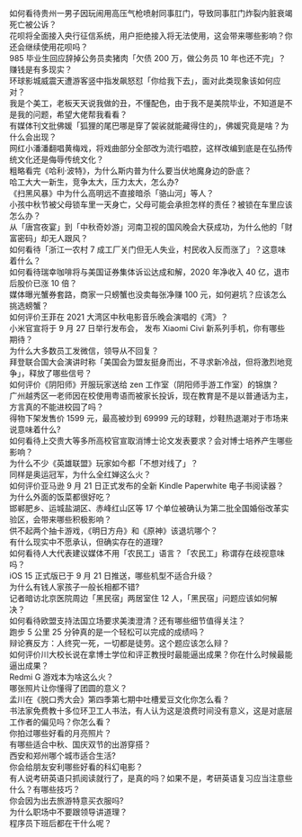如何看待贵州一男子因玩闹用高压气枪喷射同事肛门，导致同事肛门炸裂内脏衰竭死亡被公诉？  
花呗将全面接入央行征信系统，用户拒绝接入将无法使用，这会带来哪些影响？你还会继续使用花呗吗？  
985 毕业生回应辞掉公务员卖猪肉「欠债 200 万，做公务员 10 年也还不完」？赚钱是有多现实？  
环球影城威震天遭游客竖中指发飙怒怼「你给我下去」，面对此类现象该如何应对？  
我是个美工，老板天天说我做的丑，不懂配色，由于我不是美院毕业，不知道是不是我的问题，希望大佬帮我看看？  
有媒体刊文批佛媛「狐狸的尾巴哪是穿了袈裟就能藏得住的」，佛媛究竟是啥？为什么会出现？  
网红小潘潘翻唱黄梅戏，将戏曲部分全部改为流行唱腔，这样改编到底是在弘扬传统文化还是侮辱传统文化？  
粗略看完《哈利·波特》，为什么斯内普为什么要当伏地魔身边的卧底？  
哈工大大一新生，竞争太大，压力太大，怎么办?  
《扫黑风暴》中为什么高明远不直接暗杀「骆山河」等人？  
小孩中秋节被父母锁车里一天身亡，父母可能会承担怎样的责任？被锁在车里应该怎么办？  
从「唐宫夜宴」到「中秋奇妙游」河南卫视的国风晚会大获成功，为什么他的「财富密码」却无人跟风？  
如何看待「浙江一农村 7 成工厂关门但无人失业，村民收入反而涨了」？这意味着什么？  
如何看待瑞幸咖啡将与美国证券集体诉讼达成和解，2020 年净收入 40 亿，退市后股价已涨 10 倍？  
媒体曝光蟹券套路，商家一只螃蟹也没卖每张净赚 100 元，如何避坑？应该怎么挑选螃蟹？  
如何评价王菲在 2021 大湾区中秋电影音乐晚会演唱的《湾》？  
小米官宣将于 9 月 27 日举行发布会， 发布 Xiaomi Civi 新系列手机，你有哪些期待？  
为什么大多数员工发微信，领导从不回复？  
拜登联合国大会演讲时称「美国会为盟友挺身而出，不寻求新冷战，但将激烈地竞争」，释放了哪些信号？  
如何评价《阴阳师》开服玩家送给 zen 工作室（阴阳师手游工作室）的锦旗？  
广州越秀区一老师因在校使用粤语而被家长投诉，现在教育是不是以普通话为主，方言真的不能进校园了吗？  
得物下架发售价 1599 元，最高被炒到 69999 元的球鞋，炒鞋热退潮对于市场来说意味着什么?  
如何看待上交贵大等多所高校官宣取消博士论文发表要求？会对博士培养产生哪些影响？  
为什么不少《英雄联盟》玩家如今都「不想对线了」？  
同样是奥运冠军，为什么全红婵这么火？  
如何评价亚马逊 9 月 21 日正式发布的全新 Kindle Paperwhite 电子书阅读器？  
为什么外面的饭菜都很好吃？  
邯郸肥乡、运城盐湖区、赤峰红山区等 17 个单位被确认为第二批全国婚俗改革实验区，会带来哪些积极影响？  
供不起两个抽卡游戏，《明日方舟》和《原神》该退坑哪个？  
有什么现实中不愿承认，但确实存在的道理?  
如何看待人大代表建议媒体不用「农民工」语言？「农民工」称谓存在歧视意味吗？  
iOS 15 正式版已于 9 月 21 日推送，哪些机型不适合升级？  
为什么有钱人家孩子一般长相都不错?  
记者暗访北京医院周边「黑民宿」两居室住 12 人，「黑民宿」问题应该如何解决？  
如何看待欧盟支持法国立场要求美澳澄清？还有哪些细节值得关注？  
跑步 5 公里 25 分钟真的是一个轻松可以完成的成绩吗？  
辩论赛反方：人终究一死，一切都是徒劳。这个题应该怎么辩？  
如何评价川大校长说在拿博士学位和评正教授时最能逼出成果？你在什么时候最能逼出成果？  
Redmi G 游戏本为啥这么火？  
哪张照片让你懂得了团圆的意义？  
孟川在《脱口秀大会》第四季第七期中吐槽爱豆文化你怎么看？  
书法家免费教十多位环卫工人书法，有人认为这是浪费时间没有意义，这是对底层工作者的偏见吗？你怎么看？  
你拍过哪些好看的月亮照片？  
有哪些适合中秋、国庆双节的出游穿搭？  
西安和郑州哪个城市适合生活?  
你会给朋友安利哪些好看的科幻电影？  
有人说考研英语只抓阅读就行了，是真的吗？如果不是，考研英语复习应当注意些什么？有哪些技巧？  
你会因为出去旅游特意买衣服吗?  
为什么职场中不要跟领导讲道理？  
程序员下班后都在干什么呢？  
